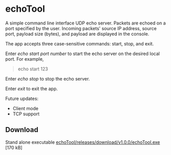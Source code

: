 # echoTool

A simple command line interface UDP echo server. Packets are echoed on a port specified by the user. Incoming packets' source IP address, source port, payload size (bytes), and payload are displayed in the console.

The app accepts three case-sensitive commands: start, stop, and exit. 

Enter *echo start port number* to start the echo server on the desired local port. For example,
> echo start 123

Enter *echo stop* to stop the echo server.

Enter *exit* to exit the app.

Future updates:
- Client mode
- TCP support

## Download ##
Stand alone executable
[echoTool/releases/download/v1.0.0/echoTool.exe](https://github.com/JohnWSweeney/echoTool/releases/download/v1.0.0/echoTool.exe) [170 kB]
